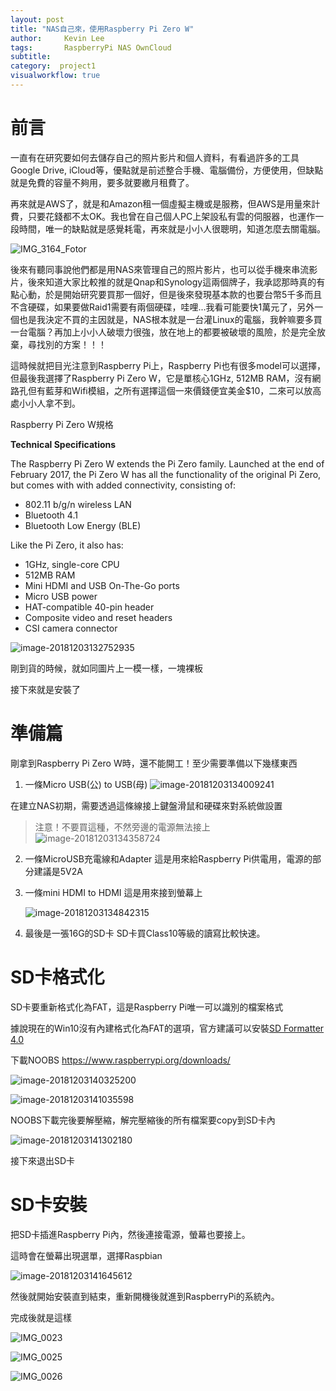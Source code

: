 ```yaml
---
layout: post
title: "NAS自己來，使用Raspberry Pi Zero W"
author:     Kevin Lee
tags: 		RaspberryPi NAS OwnCloud
subtitle:   
category:  project1
visualworkflow: true
---
```



# 前言

一直有在研究要如何去儲存自己的照片影片和個人資料，有看過許多的工具Google Drive, iCloud等，優點就是前述整合手機、電腦備份，方便使用，但缺點就是免費的容量不夠用，要多就要繳月租費了。

再來就是AWS了，就是和Amazon租一個虛擬主機或是服務，但AWS是用量來計費，只要花錢都不太OK。我也曾在自己個人PC上架設私有雲的伺服器，也運作一段時間，唯一的缺點就是感覺耗電，再來就是小小人很聰明，知道怎麼去關電腦。

![IMG_3164_Fotor](../img/IMG_3164_Fotor.jpg)

後來有聽同事說他們都是用NAS來管理自己的照片影片，也可以從手機來串流影片，後來知道大家比較推的就是Qnap和Synology這兩個牌子，我承認那時真的有點心動，於是開始研究要買那一個好，但是後來發現基本款的也要台幣5千多而且不含硬碟，如果要做Raid1需要有兩個硬碟，哇哩...我看可能要快1萬元了，另外一個也是我決定不買的主因就是，NAS根本就是一台灌Linux的電腦，我幹嘛要多買一台電腦？再加上小小人破壞力很強，放在地上的都要被破壞的風險，於是完全放棄，尋找別的方案！！！

這時候就把目光注意到Raspberry Pi上，Raspberry Pi也有很多model可以選擇，但最後我選擇了Raspberry Pi Zero W，它是單核心1GHz, 512MB RAM，沒有網路孔但有藍芽和Wifi模組，之所有選擇這個一來價錢便宜美金$10，二來可以放高處小小人拿不到。

Raspberry Pi Zero W規格

**Technical Specifications**

The Raspberry Pi Zero W extends the Pi Zero family. Launched at the end of February 2017, the Pi Zero W has all the functionality of the original Pi Zero, but comes with with added connectivity, consisting of:

- 802.11 b/g/n wireless LAN
- Bluetooth 4.1
- Bluetooth Low Energy (BLE)

Like the Pi Zero, it also has:

- 1GHz, single-core CPU
- 512MB RAM
- Mini HDMI and USB On-The-Go ports
- Micro USB power
- HAT-compatible 40-pin header
- Composite video and reset headers
- CSI camera connector

![image-20181203132752935](../img/image-20181203132752935-3814872.png)

剛到貨的時候，就如同圖片上一模一樣，一塊裸板

接下來就是安裝了

# 準備篇

剛拿到Raspberry Pi Zero W時，還不能開工！至少需要準備以下幾樣東西

1. 一條Micro USB(公) to USB(母)
   ![image-20181203134009241](../img/image-20181203134009241-3815609.png)

在建立NAS初期，需要透過這條線接上鍵盤滑鼠和硬碟來對系統做設置

> 注意！不要買這種，不然旁邊的電源無法接上
> ![image-20181203134358724](../img/image-20181203134358724-3815838.png)

2. 一條MicroUSB充電線和Adapter
   這是用來給Raspberry Pi供電用，電源的部分建議是5V2A

3. 一條mini HDMI to HDMI
   這是用來接到螢幕上

   ![image-20181203134842315](../img/image-20181203134842315-3816122.png)

4. 最後是一張16G的SD卡
   SD卡買Class10等級的讀寫比較快速。



# SD卡格式化

SD卡要重新格式化為FAT，這是Raspberry Pi唯一可以識別的檔案格式

據說現在的Win10沒有內建格式化為FAT的選項，官方建議可以安裝[SD Formatter 4.0](https://www.sdcard.org/downloads/formatter_4/index.html) 

下載NOOBS https://www.raspberrypi.org/downloads/

![image-20181203140325200](../img/image-20181203140325200-3817005.png)

![image-20181203141035598](../img/image-20181203141035598-3817435.png)

NOOBS下載完後要解壓縮，解完壓縮後的所有檔案要copy到SD卡內

![image-20181203141302180](../img/image-20181203141302180-3817582.png)

接下來退出SD卡

# SD卡安裝

把SD卡插進Raspberry Pi內，然後連接電源，螢幕也要接上。

這時會在螢幕出現選單，選擇Raspbian

![image-20181203141645612](../img/image-20181203141645612-3817805.png)

然後就開始安裝直到結束，重新開機後就進到RaspberryPi的系統內。



完成後就是這樣

![IMG_0023](../img/IMG_0023.jpg)

![IMG_0025](../img/IMG_0025.jpg)

![IMG_0026](../img/IMG_0026.jpg)